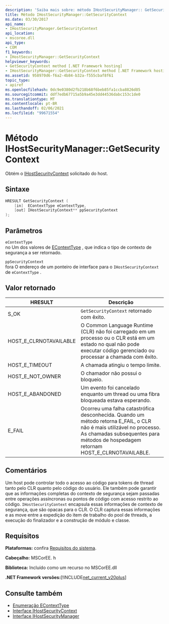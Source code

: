 ```yaml
---
description: 'Saiba mais sobre: método IHostSecurityManager:: GetSecurityContext'
title: Método IHostSecurityManager::GetSecurityContext
ms.date: 03/30/2017
api_name:
- IHostSecurityManager.GetSecurityContext
api_location:
- mscoree.dll
api_type:
- COM
f1_keywords:
- IHostSecurityManager::GetSecurityContext
helpviewer_keywords:
- GetSecurityContext method [.NET Framework hosting]
- IHostSecurityManager::GetSecurityContext method [.NET Framework hosting]
ms.assetid: 958970d6-f6a2-4b84-b32a-f555cbaf8f61
topic_type:
- apiref
ms.openlocfilehash: 0dc9e0380d2fb218b68f6beb85fa1ccba8826d85
ms.sourcegitcommit: ddf7edb67715a5b9a45e3dd44536dabc153c1de0
ms.translationtype: MT
ms.contentlocale: pt-BR
ms.lasthandoff: 02/06/2021
ms.locfileid: "99671554"
---
```

# <a name="ihostsecuritymanagergetsecuritycontext-method"></a>Método IHostSecurityManager::GetSecurityContext

Obtém o [IHostSecurityContext](ihostsecuritycontext-interface.md) solicitado do host.  
  
## <a name="syntax"></a>Sintaxe  
  
```cpp
HRESULT GetSecurityContext (  
    [in]  EContextType eContextType,
    [out] IHostSecurityContext** ppSecurityContext  
);  
```  
  
## <a name="parameters"></a>Parâmetros  

 `eContextType`  
 no Um dos valores de [EContextType](econtexttype-enumeration.md) , que indica o tipo de contexto de segurança a ser retornado.  
  
 `ppSecurityContext`  
 fora O endereço de um ponteiro de interface para o `IHostSecurityContext` de `eContextType` .  
  
## <a name="return-value"></a>Valor retornado  
  
|HRESULT|Descrição|  
|-------------|-----------------|  
|S_OK|`GetSecurityContext` retornado com êxito.|  
|HOST_E_CLRNOTAVAILABLE|O Common Language Runtime (CLR) não foi carregado em um processo ou o CLR está em um estado no qual não pode executar código gerenciado ou processar a chamada com êxito.|  
|HOST_E_TIMEOUT|A chamada atingiu o tempo limite.|  
|HOST_E_NOT_OWNER|O chamador não possui o bloqueio.|  
|HOST_E_ABANDONED|Um evento foi cancelado enquanto um thread ou uma fibra bloqueada estava esperando.|  
|E_FAIL|Ocorreu uma falha catastrófica desconhecida. Quando um método retorna E_FAIL, o CLR não é mais utilizável no processo. As chamadas subsequentes para métodos de hospedagem retornam HOST_E_CLRNOTAVAILABLE.|  
  
## <a name="remarks"></a>Comentários  

 Um host pode controlar todo o acesso ao código para tokens de thread tanto pelo CLR quanto pelo código do usuário. Ele também pode garantir que as informações completas do contexto de segurança sejam passadas entre operações assíncronas ou pontos de código com acesso restrito ao código. `IHostSecurityContext` encapsula essas informações de contexto de segurança, que são opacas para o CLR. O CLR captura essas informações e as move entre a expedição do item de trabalho do pool de threads, a execução do finalizador e a construção de módulo e classe.  
  
## <a name="requirements"></a>Requisitos  

 **Plataformas:** confira [Requisitos do sistema](../../get-started/system-requirements.md).  
  
 **Cabeçalho:** MSCorEE. h  
  
 **Biblioteca:** Incluído como um recurso no MSCorEE.dll  
  
 **.NET Framework versões:**[!INCLUDE[net_current_v20plus](../../../../includes/net-current-v20plus-md.md)]  
  
## <a name="see-also"></a>Consulte também

- [Enumeração EContextType](econtexttype-enumeration.md)
- [Interface IHostSecurityContext](ihostsecuritycontext-interface.md)
- [Interface IHostSecurityManager](ihostsecuritymanager-interface.md)
